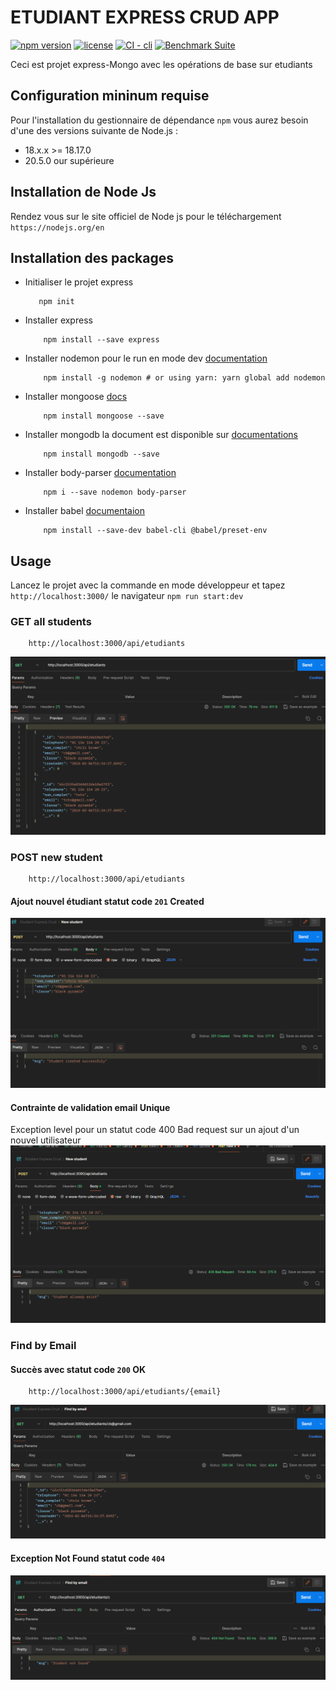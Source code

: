 # ETUDIANT EXPRESS CRUD APP 
[![npm version](https://img.shields.io/npm/v/npm.svg)](https://www.npmjs.com/package/npm/v/10.2.4#npm---a-javascript-package-manager)
[![license](https://img.shields.io/npm/l/npm.svg)](https://npm.im/npm)
[![CI - cli](https://github.com/npm/cli/actions/workflows/ci.yml/badge.svg)](https://github.com/npm/cli/actions/workflows/ci.yml)
[![Benchmark Suite](https://github.com/npm/cli/actions/workflows/benchmark.yml/badge.svg)](https://github.com/npm/cli/actions/workflows/benchmark.yml)

Ceci est projet express-Mongo avec les opérations de base sur etudiants

## Configuration mininum requise
Pour l'installation du gestionnaire de dépendance `npm` vous aurez besoin d'une des versions suivante de Node.js :
-   18.x.x >= 18.17.0
-   20.5.0 our supérieure
## Installation de Node Js
Rendez vous sur le site officiel de Node js pour le téléchargement
`https://nodejs.org/en`
## Installation des packages
-   Initialiser le projet express

     ```````
        npm init
    ```````
- Installer express 
    ```````
        npm install --save express
    ```````
- Installer nodemon pour le run en mode dev [documentation](https://www.npmjs.com/package/nodemon)
    ```````
        npm install -g nodemon # or using yarn: yarn global add nodemon
    ```````
- Installer mongoose [docs](https://mongoosejs.com/docs/index.html)
    ```````
        npm install mongoose --save
    ```````
-  Installer mongodb la document est disponible sur [documentations](https://cloud.mongodb.com/)
    ```````
        npm install mongodb --save
    ````````
- Installer body-parser [documentation](https://www.npmjs.com/package/body-parser)
    ````````
        npm i --save nodemon body-parser
    ````````
- Installer babel [documentaion](https://www.npmjs.com/package/@babel/preset-env)
    ``````
        npm install --save-dev babel-cli @babel/preset-env
    ``````
## Usage

Lancez le projet avec la commande en mode développeur et tapez  `http://localhost:3000/` le navigateur
    ````````
        npm run start:dev
    ````````


### GET all students
```````
    http://localhost:3000/api/etudiants
```````
![Alt text](https://github.com/moAllElite/express-etudiant/blob/main/src/assets/liste_des_etudiants.png)

### POST new student
```````
    http://localhost:3000/api/etudiants
```````
#### Ajout nouvel étudiant statut code `201` Created
![Alt text](https://github.com/moAllElite/express-etudiant/blob/main/src/assets/new_student.png)
#### Contrainte de validation email Unique 
Exception level pour un statut code 400 Bad request sur un ajout d'un nouvel utilisateur
![Alt text](https://github.com/moAllElite/express-etudiant/blob/main/src/assets/contrainte_unique_email.png)
### Find by Email
#### Succès avec statut code `200` OK
```````
    http://localhost:3000/api/etudiants/{email}
```````
![Alt text](https://github.com/moAllElite/express-etudiant/blob/main/src/assets/find_by_email.png)
#### Exception  Not Found statut code `404`
![Alt text](https://github.com/moAllElite/express-etudiant/blob/main/src/assets/student_not_found.png)